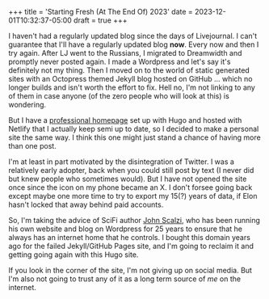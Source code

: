 +++
title = 'Starting Fresh (At The End Of) 2023'
date = 2023-12-01T10:32:37-05:00
draft = true
+++

I haven't had a regularly updated blog since the days of Livejournal. I can't guarantee
that I'll have a regularly updated blog **now**. Every now and then I try again.
After LJ went to the Russians, I migrated to Dreamwidth and promptly never posted again.
I made a Wordpress and let's say it's definitely not my thing. Then I moved on to the world
of static generated sites with an Octopress themed Jekyll blog hosted on GitHub
... which no longer builds and isn't worth the effort to fix. Hell no, I'm not linking
to any of them in case anyone (of the zero people who will look at this) is wondering.

But I have a [professional homepage](https://www.andrewlwatts.com/) set up with Hugo
and hosted with Netlify that I actually keep semi up to date, so I decided to make
a personal site the same way. I think this one might just stand a chance of having
more than one post.

I'm at least in part motivated by the disintegration of Twitter. I was a relatively
early adopter, back when you could still post by text (I never did but knew people
who sometimes would). But I have not opened the site once since the icon on my phone
became an X. I don't forsee going back except maybe one more time to try to export
my 15(?) years of data, if Elon hasn't locked that away behind paid accounts.

So, I'm taking the advice of SciFi author [John Scalzi](https://whatever.scalzi.com/),
who has been running his own website and blog on Wordpress for 25 years to ensure that
he always has an internet home that he controls. I bought this domain years ago
for the failed Jekyll/GitHub Pages site, and I'm going to reclaim it and getting
going again with this Hugo site.

If you look in the corner of the site, I'm not giving up on social media. But I'm
also not going to trust any of it as a long term source of *me* on the internet.
